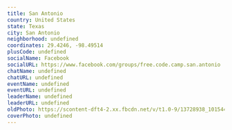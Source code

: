 ```yaml
---
title: San Antonio
country: United States
state: Texas
city: San Antonio
neighborhood: undefined
coordinates: 29.4246, -98.49514
plusCode: undefined
socialName: Facebook
socialURL: https://www.facebook.com/groups/free.code.camp.san.antonio
chatName: undefined
chatURL: undefined
eventName: undefined
eventURL: undefined
leaderName: undefined
leaderURL: undefined
oldPhoto: https://scontent-dft4-2.xx.fbcdn.net/v/t1.0-9/13728938_10154429966035955_379352092008266264_n.jpg?oh=696ab745246d163259410fdbb3c5fb00&oe=5997BE56
coverPhoto: undefined
---
```

